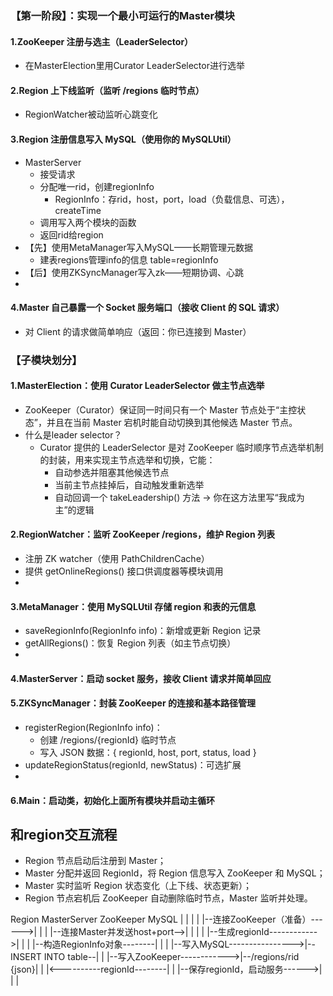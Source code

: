 ### 【第一阶段】：实现一个最小可运行的Master模块
#### 1.ZooKeeper 注册与选主（LeaderSelector）
- 在MasterElection里用Curator LeaderSelector进行选举
#### 2.Region 上下线监听（监听 /regions 临时节点）
- RegionWatcher被动监听心跳变化
#### 3.Region 注册信息写入 MySQL（使用你的 MySQLUtil）
- MasterServer
  - 接受请求
  - 分配唯一rid，创建regionInfo
    - RegionInfo：存rid，host，port，load（负载信息、可选），createTime
  - 调用写入两个模块的函数
  - 返回rid给region
- 【先】使用MetaManager写入MySQL——长期管理元数据
  - 建表regions管理info的信息 table=regionInfo
- 【后】使用ZKSyncManager写入zk——短期协调、心跳 
- 
#### 4.Master 自己暴露一个 Socket 服务端口（接收 Client 的 SQL 请求）
- 对 Client 的请求做简单响应（返回：你已连接到 Master）



### 【子模块划分】

#### 1.MasterElection：使用 Curator LeaderSelector 做主节点选举
- ZooKeeper（Curator）保证同一时间只有一个 Master 节点处于“主控状态”，并且在当前 Master 宕机时能自动切换到其他候选 Master 节点。
- 什么是leader selector？
  - Curator 提供的 LeaderSelector 是对 ZooKeeper 临时顺序节点选举机制的封装，用来实现主节点选举和切换，它能： 
    - 自动参选并阻塞其他候选节点 
    - 当前主节点挂掉后，自动触发重新选举 
    - 自动回调一个 takeLeadership() 方法 → 你在这方法里写“我成为主”的逻辑

#### 2.RegionWatcher：监听 ZooKeeper /regions，维护 Region 列表
- 注册 ZK watcher（使用 PathChildrenCache）
- 提供 getOnlineRegions() 接口供调度器等模块调用
- 
#### 3.MetaManager：使用 MySQLUtil 存储 region 和表的元信息
- saveRegionInfo(RegionInfo info)：新增或更新 Region 记录
- getAllRegions()：恢复 Region 列表（如主节点切换）
- 
#### 4.MasterServer：启动 socket 服务，接收 Client 请求并简单回应

#### 5.ZKSyncManager：封装 ZooKeeper 的连接和基本路径管理
- registerRegion(RegionInfo info)： 
  - 创建 /regions/{regionId} 临时节点 
  - 写入 JSON 数据：{ regionId, host, port, status, load } 
- updateRegionStatus(regionId, newStatus)：可选扩展
- 
#### 6.Main：启动类，初始化上面所有模块并启动主循环

## 和region交互流程
- Region 节点启动后注册到 Master； 
- Master 分配并返回 RegionId，将 Region 信息写入 ZooKeeper 和 MySQL； 
- Master 实时监听 Region 状态变化（上下线、状态更新）； 
- Region 节点宕机后 ZooKeeper 自动删除临时节点，Master 监听并处理。
 
 Region                        MasterServer                ZooKeeper              MySQL
  |                               |                            |                     |
  |--连接ZooKeeper（准备）------>|                            |                     |
  |--连接Master并发送host+port-->|                            |                     |
  |                               |--生成regionId------------>|                     |
  |                               |--构造RegionInfo对象--------|                     |
  |                               |--写入MySQL---------------->|--INSERT INTO table--|
  |                               |--写入ZooKeeper------------>|--/regions/rid {json}|
  |                               |<----------regionId--------|                     |
  |--保存regionId，启动服务------>|                            |                     |
